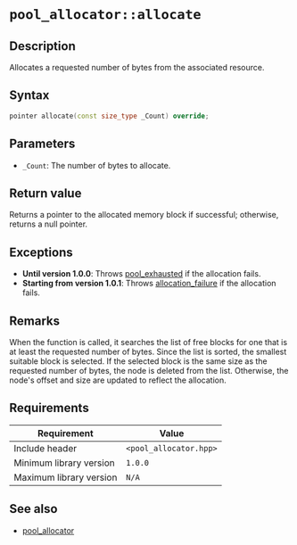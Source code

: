 # `pool_allocator::allocate`

## Description

Allocates a requested number of bytes from the associated resource.

## Syntax

```cpp
pointer allocate(const size_type _Count) override;
```

## Parameters

- `_Count`: The number of bytes to allocate.

## Return value

Returns a pointer to the allocated memory block if successful; otherwise, returns a null pointer.

## Exceptions

- **Until version 1.0.0**: Throws [pool_exhausted](../exception/pool_exhausted.md) if the allocation fails.
- **Starting from version 1.0.1**: Throws [allocation_failure](../exception/allocation_failure.md) if the allocation fails.

## Remarks

When the function is called, it searches the list of free blocks for one that is at least the requested number of bytes. Since the list is 
sorted, the smallest suitable block is selected. If the selected block is the same size as the requested number of bytes, the node is 
deleted from the list. Otherwise, the node's offset and size are updated to reflect the allocation.

## Requirements

| Requirement             | Value                  |
|-------------------------|------------------------|
| Include header          | `<pool_allocator.hpp>` |
| Minimum library version | `1.0.0`                |
| Maximum library version | `N/A`                  |

## See also

- [pool_allocator](pool_allocator.md)